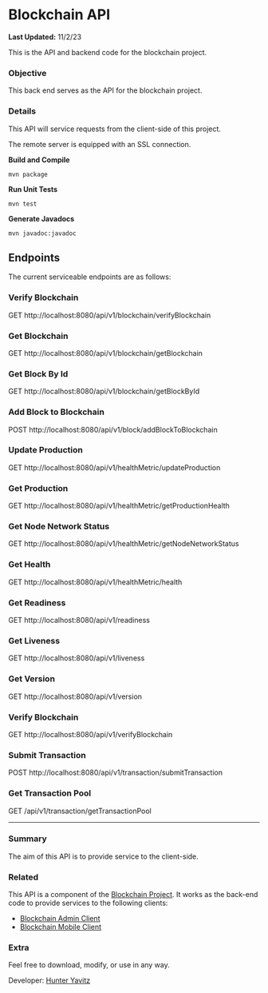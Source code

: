 # Blockchain API
**Last Updated:** 11/2/23

This is the API and backend code for the blockchain project.

### Objective
This back end serves as the API for the blockchain project.

### Details
This API will service requests from the client-side of this project.

The remote server is equipped with an SSL connection.

**Build and Compile**
```shell
mvn package
```

**Run Unit Tests**
```shell
mvn test
```

**Generate Javadocs**
```shell
mvn javadoc:javadoc
```

## Endpoints
The current serviceable endpoints are as follows:

### Verify Blockchain
GET http://localhost:8080/api/v1/blockchain/verifyBlockchain

### Get Blockchain
GET http://localhost:8080/api/v1/blockchain/getBlockchain

### Get Block By Id
GET http://localhost:8080/api/v1/blockchain/getBlockById

### Add Block to Blockchain
POST http://localhost:8080/api/v1/block/addBlockToBlockchain

### Update Production
GET http://localhost:8080/api/v1/healthMetric/updateProduction

### Get Production
GET http://localhost:8080/api/v1/healthMetric/getProductionHealth

### Get Node Network Status
GET http://localhost:8080/api/v1/healthMetric/getNodeNetworkStatus

### Get Health
GET http://localhost:8080/api/v1/healthMetric/health

### Get Readiness
GET http://localhost:8080/api/v1/readiness

### Get Liveness
GET http://localhost:8080/api/v1/liveness

### Get Version
GET http://localhost:8080/api/v1/version

### Verify Blockchain
GET http://localhost:8080/api/v1/verifyBlockchain

### Submit Transaction
POST http://localhost:8080/api/v1/transaction/submitTransaction

### Get Transaction Pool
GET /api/v1/transaction/getTransactionPool

---

### Summary
The aim of this API is to provide service to the client-side.

### Related
This API is a component of the [Blockchain Project](https://github.com/hunteryavitz/blockchain-main).  It works as the back-end code to provide services to the following clients:

- [Blockchain Admin Client](https://github.com/hunteryavitz/blockchain-client-admin)
- [Blockchain Mobile Client](https://github.com/hunteryavitz/blockchain-client-mobile)

### Extra
Feel free to download, modify, or use in any way.

Developer: [Hunter Yavitz](mailto:h.yavitz@gmail.com)
